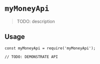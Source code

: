 # `myMoneyApi`

> TODO: description

## Usage

```
const myMoneyApi = require('myMoneyApi');

// TODO: DEMONSTRATE API
```
